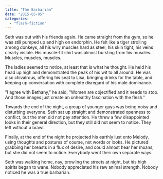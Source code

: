 ```yaml
---
title: "The Barbarian"
date: "2015-05-05"
categories: 
  - "flash-fiction"
---
```


Seth was out with his friends again. He came straight from the gym, so he was still pumped up and high on endorphin. He felt like a tiger strolling among donkeys, all his wiry muscles hard as steel, his skin tight, his veins clearly visible. His muscle-fit shirt was almost bursting from his muscles. Muscles, muscles, muscles.

The ladies seemed to notice, at least that is what he thought. He held his head up high and demonstrated the peak of his wit to all around. He was also chivalrous, offering his seat to Lisa, bringing drinks for the table, and keeping up conversation with complete disregard of his male dominance.

"I agree with Bethany," he said, "Women are objectified and it needs to stop. And those images just create an unhealthy fascination with the flesh."

Towards the end of the night, a group of younger guys was being noisy and disturbing everyone. Seth sat up straight and demonstrated openness to conflict, but the men did not pay attention. He threw a few disappointed looks in their general direction, but they still did not seem to notice. They left without a brawl.

Finally, at the end of the night he projected his earthly lust onto Melody, using thoughts and postures of course, not words or looks. He pictured grabbing her breasts in a flux of desire, and could almost hear her moans, but she did not seem to notice. Everybody went their own separate ways.

Seth was walking home, nay, prowling the streets at night, but his high spirits began to wane. Nobody appreciated his raw animal strength. Nobody noticed he was a true barbarian.
